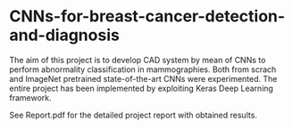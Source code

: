 # CNNs-for-breast-cancer-detection-and-diagnosis 
The aim of this project is to develop CAD system by mean of CNNs to perform abnormality classification in mammographies. Both from scrach and ImageNet pretrained state-of-the-art CNNs were experimented. The entire project has been implemented by exploiting Keras Deep Learning framework. 

See Report.pdf for the detailed project report with obtained results. 
